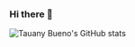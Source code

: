 ### Hi there 👋

![Tauany Bueno's GitHub stats](https://github-readme-stats.vercel.app/api?username=tauanybueno&theme=dracula&show_icons=true)

<!--
**tauanybueno/tauanybueno** is a ✨ _special_ ✨ repository because its `README.md` (this file) appears on your GitHub profile.

Here are some ideas to get you started:

- 🔭 I’m currently working on ...
- 🌱 I’m currently learning ...
- 👯 I’m looking to collaborate on ...
- 🤔 I’m looking for help with ...
- 💬 Ask me about ...
- 📫 How to reach me: ...
- 😄 Pronouns: ...
- ⚡ Fun fact: ...
-->
